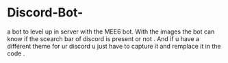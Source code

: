 # Discord-Bot-
a bot to level up in server with the MEE6 bot.
With the images the bot can know if the scearch bar of discord is present or not .
And if u have a différent theme for ur discord u just have to capture it and remplace it in the code .
